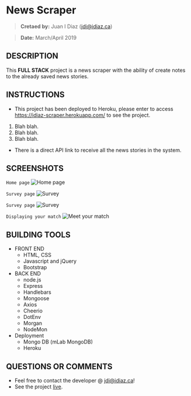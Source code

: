 # News Scraper
> **Cretaed by:**     Juan I Diaz (jdi@idiaz.ca)

> **Date:**           March/April 2019

## DESCRIPTION
This **FULL STACK** project is a news scraper with the ability of create notes to the already saved news stories.

## INSTRUCTIONS
- This project has been deployed to Heroku, please enter to access https://idiaz-scraper.herokuapp.com/ to see the project.
1. Blah blah.
2. Blah blah.
3. Blah blah.

- There is a direct API link to receive all the news stories in the system.

## SCREENSHOTS
`Home page`
![Home page](./app/public/images/home.png)

`Survey page`
![Survey](./app/public/images/survey1.png)

`Survey page`
![Survey](./app/public/images/survey2.png)

`Displaying your match`
![Meet your match](./app/public/images/match.png)

## BUILDING TOOLS
- FRONT END
    - HTML, CSS
    - Javascript and jQuery
    - Bootstrap
- BACK END
    - node.js
    - Express
    - Handlebars
    - Mongoose
    - Axios
    - Cheerio
    - DotEnv
    - Morgan
    - NodeMon
- Deployment
    - Mongo DB (mLab MongoDB)
    - Heroku

## QUESTIONS OR COMMENTS
- Feel free to contact the developer @ <jdi@idiaz.ca>!
- See the project [live](https://idiaz-scraper.herokuapp.com/).